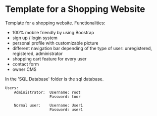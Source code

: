 # Template for a Shopping Website
Template for a shopping website. Functionalities:
- 100% mobile friendly by using Boostrap
- sign up / login system
- personal profile with customizable picture
- different navigation bar depending of the type of user: unregistered, registered, administrator
- shopping cart feature for every user
- contact form
- owner CMS

In the 'SQL Database' folder is the sql database.
```
Users:
    Administrator:  Username: root
                    Password: toor

    Normal user:    Username: User1
                    Password: user1
```
